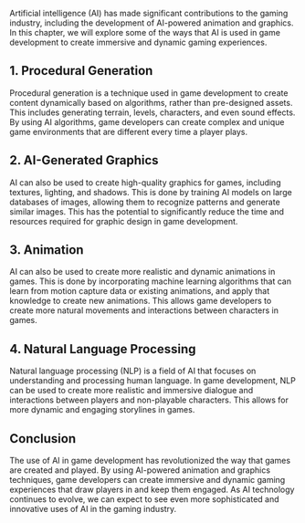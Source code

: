 
Artificial intelligence (AI) has made significant contributions to the gaming industry, including the development of AI-powered animation and graphics. In this chapter, we will explore some of the ways that AI is used in game development to create immersive and dynamic gaming experiences.

1\. Procedural Generation
------------------------

Procedural generation is a technique used in game development to create content dynamically based on algorithms, rather than pre-designed assets. This includes generating terrain, levels, characters, and even sound effects. By using AI algorithms, game developers can create complex and unique game environments that are different every time a player plays.

2\. AI-Generated Graphics
------------------------

AI can also be used to create high-quality graphics for games, including textures, lighting, and shadows. This is done by training AI models on large databases of images, allowing them to recognize patterns and generate similar images. This has the potential to significantly reduce the time and resources required for graphic design in game development.

3\. Animation
------------

AI can also be used to create more realistic and dynamic animations in games. This is done by incorporating machine learning algorithms that can learn from motion capture data or existing animations, and apply that knowledge to create new animations. This allows game developers to create more natural movements and interactions between characters in games.

4\. Natural Language Processing
------------------------------

Natural language processing (NLP) is a field of AI that focuses on understanding and processing human language. In game development, NLP can be used to create more realistic and immersive dialogue and interactions between players and non-playable characters. This allows for more dynamic and engaging storylines in games.

Conclusion
----------

The use of AI in game development has revolutionized the way that games are created and played. By using AI-powered animation and graphics techniques, game developers can create immersive and dynamic gaming experiences that draw players in and keep them engaged. As AI technology continues to evolve, we can expect to see even more sophisticated and innovative uses of AI in the gaming industry.
